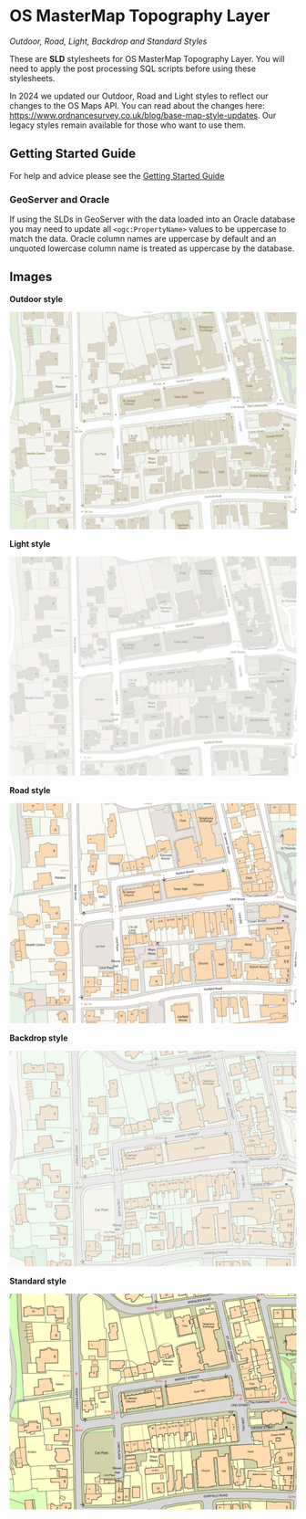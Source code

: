 # OS MasterMap Topography Layer
*Outdoor, Road, Light, Backdrop and Standard Styles*

These are **SLD** stylesheets for OS MasterMap Topography Layer. You will need to apply the post processing SQL scripts before using these stylesheets.

In 2024 we updated our Outdoor, Road and Light styles to reflect our changes to the OS Maps API. You can read about the changes here: https://www.ordnancesurvey.co.uk/blog/base-map-style-updates. Our legacy styles remain available for those who want to use them.

## Getting Started Guide

For help and advice please see the [Getting Started Guide](https://github.com/OrdnanceSurvey/OSMM-Topography-Layer-stylesheets/blob/master/Getting%20Started%20Guide%20-%20Styling%20OSMM%20Topography%20Layer.pdf)

### GeoServer and Oracle

If using the SLDs in GeoServer with the data loaded into an Oracle database you may need to update all `<ogc:PropertyName>` values to be uppercase to match the data. Oracle column names are uppercase by default and an unquoted lowercase column name is treated as uppercase by the database.

## Images

**Outdoor style**

![Outdoor style](https://github.com/OrdnanceSurvey/OSMM-Topography-Layer-stylesheets/blob/2427903f608a6cc14f2eb665831f33361a73ac4c/Schema%20version%209/Stylesheets/GML%20stylesheets/Geoserver%20stylesheets%20(SLD)/images/Outdoor-2.png)


**Light style**

![Light style](https://github.com/OrdnanceSurvey/OSMM-Topography-Layer-stylesheets/blob/2427903f608a6cc14f2eb665831f33361a73ac4c/Schema%20version%209/Stylesheets/GML%20stylesheets/Geoserver%20stylesheets%20(SLD)/images/Light-2.png)


**Road style**

![Road style](https://github.com/OrdnanceSurvey/OSMM-Topography-Layer-stylesheets/blob/2427903f608a6cc14f2eb665831f33361a73ac4c/Schema%20version%209/Stylesheets/GML%20stylesheets/Geoserver%20stylesheets%20(SLD)/images/Road-1.png)


**Backdrop style**

![Backdrop style](https://github.com/OrdnanceSurvey/OSMM-Topography-Layer-stylesheets/blob/master/Schema%20version%209/Stylesheets/GML%20stylesheets/QGIS%20stylesheets%20(QML)/images/Backdrop-1.png)


**Standard style**

![Standard style](https://github.com/OrdnanceSurvey/OSMM-Topography-Layer-stylesheets/blob/master/Schema%20version%209/Stylesheets/GML%20stylesheets/QGIS%20stylesheets%20(QML)/images/Standard-1.png)


